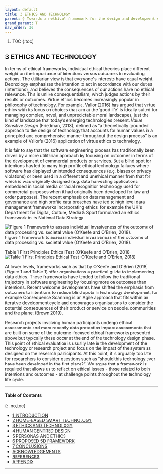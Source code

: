```yaml
---
layout: default
title: 3 ETHICS AND TECHNOLOGY
parent: § Towards an ethical framework for the design and development of inclusive home-based smart technology for smart spaces for older adults and people with disabilities 
grand_parent: T
nav_order: 30 
---
```

<style>
.dont-break-out {
  /* These are technically the same, but use both */
  overflow-wrap: break-word;
  word-wrap: break-word;

     -ms-word-break: break-all;
  /* This is the dangerous one in WebKit, as it breaks things wherever */
  word-break: break-all;
  /* Instead use this non-standard one: */
  word-break: break-word;
}

.youtube-container {
    position: relative;
    width: 100%;
    height: 0;
    padding-bottom: 56.25%;
}
.youtube-video {
    position: absolute;
    top: 0;
    left: 0;
    width: 100%;
    height: 100%;
}

</style>

<div class="dont-break-out" markdown="1">

1. TOC
{:toc}

## 3 ETHICS AND TECHNOLOGY
In terms of ethical frameworks, individual ethical theories place different weight on the importance of intentions versus outcomes in evaluating actions. The utilitarian view is that everyone's interests have equal weight. Deontology emphasises the intention to act in accordance with our duties (intentions), and believes the consequences of our actions have no ethical relevance. This is unlike consequentialism, which judges actions by their results or outcomes. Virtue ethics becomes increasingly popular in philosophy of technology. For example, Vallor (2016) has argued that virtue ethics with its focus on choices that aim at the ‘good life' is ideally suited for managing complex, novel, and unpredictable moral landscapes, just the kind of landscape that today’s emerging technologies present. *Value Sensitive Design* (Friedman, 2013), defined as “a theoretically grounded approach to the design of technology that accounts for human values in a principled and comprehensive manner throughout the design process” is an example of Vallor’s (2016) application of virtue ethics to technology.

It is fair to say that the software engineering process has traditionally been driven by a more utilitarian approach by focusing on outcomes in terms of the development of commercial products or services. But a blind spot for intentions has led to many high profile ethical technology failures where software has displayed unintended consequences (e.g. biases or privacy violations) or been used in a different and unethical manner from that for which is was originally designed (e.g. data harvesting applications embedded in social media or facial recognition technology used for commercial purposes when it had originally been developed for law and order purposes). The recent emphasis on data management and governance and high profile data breaches have led to high level data management frameworks incorporating ethics, for example the UK's Department for Digital, Culture, Media & Sport formulated an ethics framework in its National Data Strategy.


![Figure 1 Framework to assess individual invasiveness of the outcome of data processing vs. societal value (O’Keefe and O’Brien, 2018).](https://statics.bsafes.com/images/papers/Towards-an-ethical-framework-for-the-design-and-development-of-inclusive-home-based-smart-technology-for-smart-spaces-for-fig-1.png)
Figure 1 Framework to assess individual invasiveness of the outcome of data processing vs. societal value (O’Keefe and O’Brien, 2018).

Table 1 First Principles Ethical Test (O’Keefe and O’Brien, 2018)
![Table 1 First Principles Ethical Test (O’Keefe and O’Brien, 2018)](https://statics.bsafes.com/images/papers/Towards-an-ethical-framework-for-the-design-and-development-of-inclusive-home-based-smart-technology-for-smart-spaces-for-table-1.png)

At lower levels, frameworks such as that by O’Keefe and O’Brien (2018) (Figure 1 and Table 1) offer organisations a practical guide to implementing data ethics. These frameworks have tended to follow the traditional trajectory in software engineering by focusing more on outcomes than intentions. Recent welcome developments have shifted the emphasis from outcomes to intentions to reduce blind spots in technology development, for example Consequence Scanning is an Agile approach that fits within an iterative development cycle and encourages organisations to consider the potential consequences of their product or service on people, communities and the planet (Brown 2019).

Research projects involving human participants undergo ethical assessments and more recently data protection impact assessments that are built on some of the outcome-focused ethical frameworks presented above but typically these occur at the end of the technology design phase. This point of ethical evaluation is usually late in the development of the technology or research project and focus on the impact of the system as designed on the research participants. At this point, it is arguably too late for researchers to consider questions such as “should this technology ever have been developed in the first place?”. We argue that a framework is required that allows us to reflect on ethical issues - those related to both intentions and outcomes - at challenge points throughout the technology life cycle.

***

#### Table of Contents
{: .no_toc}

<ul><li> <a href="/docs/T/Towards-an-ethical-framework-for-the-design-and-development-of-inclusive-home-based-smart-technology-for-smart-spaces-for-1/">1 INTRODUCTION</a></li><li> <a href="/docs/T/Towards-an-ethical-framework-for-the-design-and-development-of-inclusive-home-based-smart-technology-for-smart-spaces-for-2/">2 HOME-BASED SMART TECHNOLOGY</a></li><li> <a href="/docs/T/Towards-an-ethical-framework-for-the-design-and-development-of-inclusive-home-based-smart-technology-for-smart-spaces-for-3/">3 ETHICS AND TECHNOLOGY</a></li><li> <a href="/docs/T/Towards-an-ethical-framework-for-the-design-and-development-of-inclusive-home-based-smart-technology-for-smart-spaces-for-4/">4 HUMAN CENTRED DESIGN</a></li><li> <a href="/docs/T/Towards-an-ethical-framework-for-the-design-and-development-of-inclusive-home-based-smart-technology-for-smart-spaces-for-5/">5 PERSONAS AND ETHICS</a></li><li> <a href="/docs/T/Towards-an-ethical-framework-for-the-design-and-development-of-inclusive-home-based-smart-technology-for-smart-spaces-for-6/">6 PROPOSED 5D FRAMEWORK</a></li><li> <a href="/docs/T/Towards-an-ethical-framework-for-the-design-and-development-of-inclusive-home-based-smart-technology-for-smart-spaces-for-7/">7 CONCLUSIONS</a></li><li> <a href="/docs/T/Towards-an-ethical-framework-for-the-design-and-development-of-inclusive-home-based-smart-technology-for-smart-spaces-for-8/">ACKNOWLEDGEMENTS</a></li><li> <a href="/docs/T/Towards-an-ethical-framework-for-the-design-and-development-of-inclusive-home-based-smart-technology-for-smart-spaces-for-9/">REFERENCES</a></li><li> <a href="/docs/T/Towards-an-ethical-framework-for-the-design-and-development-of-inclusive-home-based-smart-technology-for-smart-spaces-for-10/">APPENDIX</a></li></ul>

***

</div>
